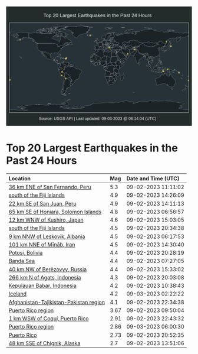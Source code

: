 ![Map](./map.png)

# Top 20 Largest Earthquakes in the Past 24 Hours

| Location | Mag | Date and Time (UTC) |
|:---|:---|:---|
| [36 km ENE of San Fernando, Peru](https://earthquake.usgs.gov/earthquakes/eventpage/us7000ksul) | 5.3 | 09-02-2023 11:11:02 |
| [south of the Fiji Islands](https://earthquake.usgs.gov/earthquakes/eventpage/us7000ksvj) | 4.9 | 09-02-2023 14:26:09 |
| [22 km SE of San Juan, Peru](https://earthquake.usgs.gov/earthquakes/eventpage/us7000ksvg) | 4.9 | 09-02-2023 14:11:13 |
| [65 km SE of Honiara, Solomon Islands](https://earthquake.usgs.gov/earthquakes/eventpage/us7000kstu) | 4.8 | 09-02-2023 06:56:57 |
| [12 km WNW of Kushiro, Japan](https://earthquake.usgs.gov/earthquakes/eventpage/us7000ksvn) | 4.6 | 09-02-2023 15:03:05 |
| [south of the Fiji Islands](https://earthquake.usgs.gov/earthquakes/eventpage/us7000ksww) | 4.5 | 09-02-2023 20:34:38 |
| [9 km NNW of Leskovik, Albania](https://earthquake.usgs.gov/earthquakes/eventpage/us7000kstr) | 4.5 | 09-02-2023 06:17:53 |
| [101 km NNE of Mīnāb, Iran](https://earthquake.usgs.gov/earthquakes/eventpage/us7000ksvk) | 4.5 | 09-02-2023 14:30:40 |
| [Potosi, Bolivia](https://earthquake.usgs.gov/earthquakes/eventpage/us7000kswu) | 4.4 | 09-02-2023 20:28:19 |
| [Banda Sea](https://earthquake.usgs.gov/earthquakes/eventpage/us7000kstw) | 4.4 | 09-02-2023 07:27:05 |
| [40 km NW of Berëzovyy, Russia](https://earthquake.usgs.gov/earthquakes/eventpage/us7000ksvu) | 4.4 | 09-02-2023 15:33:02 |
| [266 km N of Agats, Indonesia](https://earthquake.usgs.gov/earthquakes/eventpage/us7000kswm) | 4.3 | 09-02-2023 20:03:08 |
| [Kepulauan Babar, Indonesia](https://earthquake.usgs.gov/earthquakes/eventpage/us7000ksug) | 4.2 | 09-02-2023 10:38:43 |
| [Iceland](https://earthquake.usgs.gov/earthquakes/eventpage/us7000ksxx) | 4.2 | 09-03-2023 02:22:22 |
| [Afghanistan-Tajikistan-Pakistan region](https://earthquake.usgs.gov/earthquakes/eventpage/us7000ksxa) | 4.1 | 09-02-2023 22:34:38 |
| [Puerto Rico region](https://earthquake.usgs.gov/earthquakes/eventpage/pr2023245000) | 3.67 | 09-02-2023 09:50:04 |
| [1 km WSW of Coquí, Puerto Rico](https://earthquake.usgs.gov/earthquakes/eventpage/pr71423288) | 2.91 | 09-02-2023 22:43:32 |
| [Puerto Rico region](https://earthquake.usgs.gov/earthquakes/eventpage/pr71423328) | 2.86 | 09-03-2023 06:00:30 |
| [Puerto Rico](https://earthquake.usgs.gov/earthquakes/eventpage/pr71423273) | 2.73 | 09-02-2023 20:52:35 |
| [48 km SSE of Chignik, Alaska](https://earthquake.usgs.gov/earthquakes/eventpage/ak023b9eplve) | 2.7 | 09-02-2023 13:51:06 |

